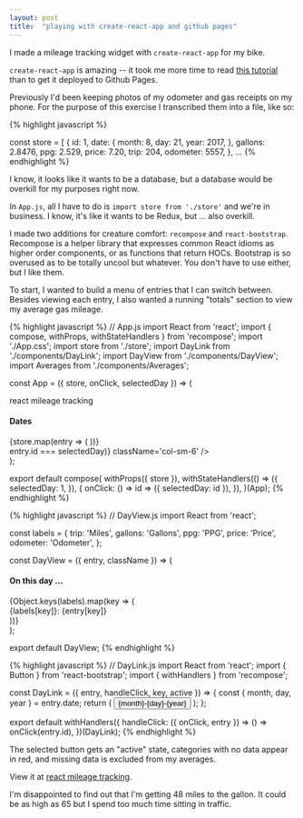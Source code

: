 ```yaml
---
layout: post
title:  "playing with create-react-app and github pages"
---
```


I made a mileage tracking widget with `create-react-app` for my bike.  

`create-react-app` is amazing -- it took me more time to read [this tutorial][deploying-react] than to get it deployed to Github Pages.

Previously I'd been keeping photos of my odometer and gas receipts on my phone.  For the purpose of this exercise I transcribed them into a file, like so:

{% highlight javascript %}
<!-- store.js -->

const store = [
  {
    id: 1,
    date: {
      month: 8,
      day: 21,
      year: 2017,
    },
    gallons: 2.8476,
    ppg: 2.529,
    price: 7.20,
    trip: 204,
    odometer: 5557,
  },
  ...
{% endhighlight %}

I know, it looks like it wants to be a database, but a database would be overkill for my purposes right now.  

In `App.js`, all I have to do is `import store from './store'` and we're in business.  I know, it's like it wants to be Redux, but ... also overkill.

I made two additions for creature comfort: `recompose` and `react-bootstrap`.  Recompose is a helper library that expresses common React idioms as higher order components, or as functions that return HOCs.  Bootstrap is so overused as to be totally uncool but whatever.  You don't have to use either, but I like them.

To start, I wanted to build a menu of entries that I can switch between.  Besides viewing
each entry, I also wanted a running "totals" section to view my average gas mileage.

{% highlight javascript %}
// App.js
import React from 'react';
import { compose, withProps, withStateHandlers } from 'recompose';
import './App.css';
import store from './store';
import DayLink from './components/DayLink';
import DayView from './components/DayView';
import Averages from './components/Averages';

const App = ({ store, onClick, selectedDay }) => (
  <div className="App">
    <div className="App-header lead">
      react mileage tracking
    </div>
    <div className='container'>
      <div className='row'>
        <div className='col-sm-2'>
          <h4>Dates</h4>
          {store.map(entry => (
            <DayLink
              entry={entry}
              key={entry.id}
              onClick={onClick}
              active={selectedDay === entry.id}
            />
          ))}
        </div>
        <DayView
          entry={store.find(entry => entry.id === selectedDay)}
          className='col-sm-6'
        />
        <Averages
          store={store}
          className='col-sm-6'
        />
      </div>
    </div>
  </div>
);

export default compose(
  withProps({ store }),
  withStateHandlers(() => ({
    selectedDay: 1,
  }), {
    onClick: () => id => ({ selectedDay: id }),
  }),
)(App);
{% endhighlight %}


{% highlight javascript %}
// DayView.js
import React from 'react';

const labels = {
  trip: 'Miles',
  gallons: 'Gallons',
  ppg: 'PPG',
  price: 'Price',
  odometer: 'Odometer',
};

const DayView = ({ entry, className }) => (
  <div className={className}>
    <h4>On this day ... </h4>
    {Object.keys(labels).map(key => (
      <div className={entry[key] ? 'text' : 'text-danger'}>
        {labels[key]}: {entry[key]}
      </div>
    ))}
  </div>
);

export default DayView;
{% endhighlight %}

{% highlight javascript %}
// DayLink.js
import React from 'react';
import { Button } from 'react-bootstrap';
import { withHandlers } from 'recompose';

const DayLink = ({ entry, handleClick, key, active }) => {
  const { month, day, year } = entry.date;
  return (
    <Button
      className='DayLink-button'
      key={key}
      onClick={handleClick}
      active={active}
    >
      {month}-{day}-{year}
    </Button>
  );
};

export default withHandlers({
  handleClick: ({ onClick, entry }) => () => onClick(entry.id),
})(DayLink);
{% endhighlight %}

The selected button gets an "active" state, categories with no data appear in red, and missing data is excluded from my averages.

View it at [react mileage tracking](react-mileage-tracking-1).

I'm disappointed to find out that I'm getting 48 miles to the gallon.  It could be as high as 65 but I spend too much time sitting in traffic.

[deploying-react]: https://medium.freecodecamp.org/surge-vs-github-pages-deploying-a-create-react-app-project-c0ecbf317089
[react-mileage-tracking-1]: https://jesswray.com/react-mileage-tracking-1

